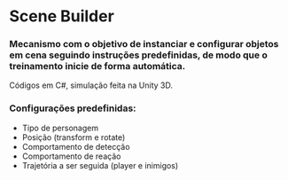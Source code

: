 # Scene Builder #

### Mecanismo com o objetivo de instanciar e configurar objetos em cena seguindo instruções predefinidas, de modo que o treinamento inicie de forma automática. ###

Códigos em C#, simulação feita na Unity 3D.

### Configurações predefinidas: ###
* Tipo de personagem
* Posição (transform e rotate)
* Comportamento de detecção
* Comportamento de reação
* Trajetória a ser seguida (player e inimigos)

